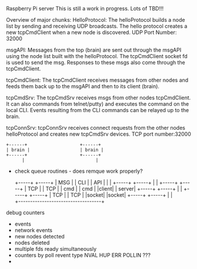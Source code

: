 Raspberry Pi server
This is still a work in progress. Lots of TBD!!!

Overview of major chunks:
HelloProtocol:
	The helloProtocol builds a node list by sending and receiving UDP broadcasts. 
	The hello protocol creates a new tcpCmdClient when a new node is discovered.
	UDP Port Number: 32000


msgAPI:
	Messages from the top (brain) are sent out through the msgAPI using the node list built
	with the helloProtocol. The tcpCmdClient socket fd is used to send the msg.
        Responses to these msgs also come through the tcpCmdClient.


tcpCmdClient:
	The tcpCmdClient receives messages from other nodes and feeds them back up to the 
	msgAPI and then to its client (brain).


tcpCmdSrv:
	The tcpCmdSrv receives msgs from other nodes tcpCmdClient. It can also commands
	from telnet/putty) and executes the command on the local CLI. Events resulting from 
	the CLI commands can be relayed up to the brain.

tcpConnSrv:
	tcpConnSrv receives connect requests from the other nodes helloProtocol and creates 
	new tcpCmdSrv devices.
	TCP port number:32000

	+------+					+------+
	| brain |					| brain |
	+------+					+------+
	      |						      |

- check queue routines - does remque work properly?



	+-----+					+-----+
	| MSG |					| CLI  |
	| API   |					|         |
	+-----+					+-----+
	     |						    |
	+-----+					+-----+
	| TCP |					| TCP |
	| cmd |					| cmd |
	|client|				| server|
	+-----+					+-----+
	     |						    |
	+-----+					+-----+
	|  TCP |				| TCP  |
	|socket|				|socket|
	+-----+					+-----+
 	    |               |  
	   +-----------------------------------+

debug counters

- events
- network events
- new nodes detected
- nodes deleted
- multiple fds ready simultaneously
- counters by poll revent type
	NVAL
	HUP
	ERR
	POLLIN
	???
-
